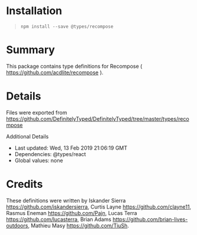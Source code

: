 # Installation
> `npm install --save @types/recompose`

# Summary
This package contains type definitions for Recompose ( https://github.com/acdlite/recompose ).

# Details
Files were exported from https://github.com/DefinitelyTyped/DefinitelyTyped/tree/master/types/recompose

Additional Details
 * Last updated: Wed, 13 Feb 2019 21:06:19 GMT
 * Dependencies: @types/react
 * Global values: none

# Credits
These definitions were written by Iskander Sierra <https://github.com/iskandersierra>, Curtis Layne <https://github.com/clayne11>, Rasmus Eneman <https://github.com/Pajn>, Lucas Terra <https://github.com/lucasterra>, Brian Adams <https://github.com/brian-lives-outdoors>, Mathieu Masy <https://github.com/TiuSh>.
